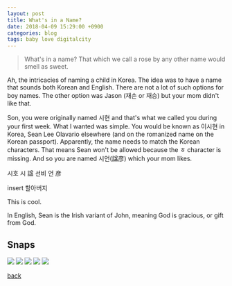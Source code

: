 ```yaml
---
layout: post
title: What's in a Name?
date: 2018-04-09 15:29:00 +0900
categories: blog
tags: baby love digitalcity
---
```


> What's in a name? That which we call a rose by any other name would smell as sweet.

Ah, the intricacies of naming a child in Korea. The idea was to have a name that sounds both Korean and English. There are not a lot of such options for boy names. The other option was Jason (재손 or 재승) but your mom didn't like that.

Son, you were originally named 시현 and that's what we called you during your first week. What I wanted was simple. You would be known as 이시현 in Korea, Sean Lee Olavario elsewhere (and on the romanized name on the Korean passport). Apparently, the name needs to match the Korean characters. That means Sean won't be allowed because the ㅎ character is missing. And so you are named 시언(諡彦) which your mom likes.

시호 시 諡
선비 언 彦

insert 할아버지

This is cool.

In English, Sean is the Irish variant of John, meaning God is gracious, or gift from God.

## Snaps

![](/assets/img/201804.jpg "")
![](/assets/img/201804.jpg "")
![](/assets/img/201804.jpg "")
![](/assets/img/201804.jpg "")
![](/assets/img/201804.jpg "")

[back](/blog)
